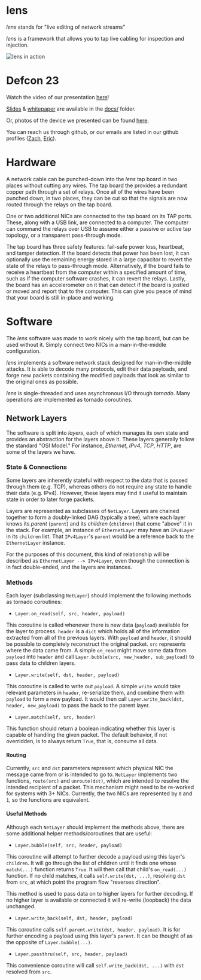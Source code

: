 # lens
*lens* stands for "live editing of network streams"

*lens* is a framework that allows you to tap live cabling for inspection and injection.

![lens in action](docs/lens-in-action.jpg)

Defcon 23
=========

Watch the video of our presentation [here](https://www.youtube.com/watch?v=RoOqznZUClI)!

[Slides](docs/LENS_DEFCON_23_slides.pdf) & [whitepaper](docs/lens_whitepaper.pdf) are available in the [docs/](docs) folder.

Or, photos of the device we presented can be found [here](http://eric.van.al/lens).

You can reach us through github, or our emails are listed in our github profiles ([Zach](https://github.com/zbanks/), [Eric](https://github.com/ervanalb/)).


Hardware
========

A network cable can be punched-down into the *lens* tap board in two places without cutting any wires. The tap board the provides a redundant copper path through a set of relays. Once all of the wires have been punched down, in two places, they can be cut so that the signals are now routed through the relays on the tap board.

One or two additional NICs are connected to the tap board on its TAP ports. These, along with a USB link, are connected to a computer. The computer can command the relays over USB to assume either a passive or active tap topology, or a transparent pass-through mode.

The tap board has three safety features: fail-safe power loss, heartbeat, and tamper detection. If the board detects that power has been lost, it can optionally use the remaining energy stored in a large capacitor to revert the state of the relays to pass-through mode. Alternatively, if the board fails to receive a heartbeat from the computer within a specified amount of time, such as if the computer software crashes, it can revert the relays. Lastly, the board has an accelerometer on it that can detect if the board is jostled or moved and report that to the computer. This can give you peace of mind that your board is still in-place and working.

Software
========

The *lens* software was made to work nicely with the tap board, but can be used without it. Simply connect two NICs in a man-in-the-middle configuration.

*lens* implements a software network stack designed for man-in-the-middle attacks. It is able to decode many protocols, edit their data payloads, and forge new packets containing the modified payloads that look as similar to the original ones as possible.

*lens* is single-threaded and uses asynchronous I/O through *tornado*. Many operations are implemented as tornado coroutines.

Network Layers
--------------

The software is split into *layers*, each of which manages its own state and provides an abstraction for the layers above it. These layers generally follow the standard "OSI Model." For instance, *Ethernet*, *IPv4*, *TCP*, *HTTP*, are some of the layers we have.

### State & Connections

Some layers are inherently stateful with respect to the data that is passed through them (e.g. TCP), whereas others do not require any state to handle their data (e.g. IPv4). However, these layers may find it useful to maintain state in order to later forge packets.

Layers are represented as subclasses of ``NetLayer``. Layers are chained together to form a doubly-linked DAG (typically a tree), where each layer knows its *parent* (``parent``) and its *children* (``children``) that come "above" it in the stack. For example, an instance of ``EthernetLayer`` may have an ``IPv4Layer`` in its ``children`` list. That ``IPv4Layer``'s ``parent`` would be a reference back to the ``EthernetLayer`` instance.

For the purposes of this document, this kind of relationship will be described as ``EthernetLayer --> IPv4Layer``, even though the connection is in fact double-ended, and the layers are instances.

### Methods

Each layer (subclassing ``NetLayer``) should implement the following methods as tornado coroutines:

- ``Layer.on_read(self, src, header, payload)``

This coroutine is called whenever there is new data (``payload``) available for the layer to process. ``header`` is a ``dict`` which holds all of the information extracted from all of the previous layers. With ``payload`` and ``header``, it should be possible to completely reconstruct the original packet. ``src`` represents where the data came from. A simple ``on_read`` might move some data from ``payload`` into ``header`` and call ``Layer.bubble(src, new_header, sub_payload)`` to pass data to children layers.

- ``Layer.write(self, dst, header, payload)``

This coroutine is called to write out ``payload``. A simple ``write`` would take relevant parameters in ``header``, re-serialize them, and combine them with ``payload`` to form a new payload. It would then call ``Layer.write_back(dst, header, new_payload)`` to pass the back to the parent layer.

- ``Layer.match(self, src, header)``

This function should return a boolean indicating whether this layer is capable of handling the given packet. The default behavior, if not overridden, is to always return ``True``, that is, consume all data.

#### Routing

Currently, ``src`` and ``dst`` parameters represent which physical NIC the message came from or is intended to go to. ``NetLayer`` implements two functions, ``route(src)`` and ``unroute(dst)``, which are intended to resolve the intended recipient of a packet. This mechanism might need to be re-worked for systems with 3+ NICs. Currently, the two NICs are represented by ``0`` and ``1``, so the functions are equivalent.

#### Useful Methods

Although each ``NetLayer`` should implement the methods above, there are some additional helper methods/coroutines that are useful:

- ``Layer.bubble(self, src, header, payload)``

This coroutine will attempt to further decode a payload using this layer's ``children``. It will go through the list of children until it finds one whose ``match(...)`` function returns ``True``. It will then call that child's ``on_read(...)`` function. If no child matches, it calls ``self.write(dst, ...)``, resolving ``dst`` from ``src``, at which point the program flow "reverses direction".

This method is used to pass data on to higher layers for further decoding. If no higher layer is available or connected it will re-write (loopback) the data unchanged.

- ``Layer.write_back(self, dst, header, payload)`` 

This coroutine calls ``self.parent.write(dst, header, payload)``. It is for further encoding a payload using this layer's ``parent``. It can be thought of as the opposite of ``Layer.bubble(...)``.

- ``Layer.passthru(self, src, header, payload)``

This convenience coroutine will call ``self.write_back(dst, ...)`` with ``dst`` resolved from ``src``.
